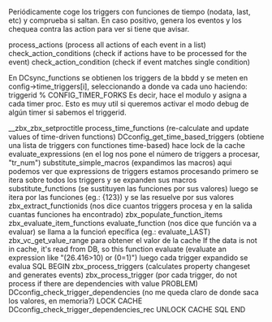 Periódicamente coge los triggers con funciones de tiempo (nodata, last, etc) y comprueba si saltan.
En caso positivo, genera los eventos y los chequea contra las action para ver si tiene que avisar.


process_actions (process all actions of each event in a list)
  check_action_conditions (check if actions have to be processed for the event)
    check_action_condition (check if event matches single condition)

En DCsync_functions se obtienen los triggers de la bbdd y se meten en config->time_triggers[i], seleccionando a donde va cada uno haciendo:
triggerid % CONFIG_TIMER_FORKS
Es decir, hace el modulo y asigna a cada timer proc.
Esto es muy util si queremos activar el modo debug de algún timer si sabemos el triggerid.

__zbx_zbx_setproctitle
  process_time_functions (re-calculate and update values of time-driven functions)
    DCconfig_get_time_based_triggers (obtiene una lista de triggers con functiones time-based)
      hace lock de la cache
    evaluate_expressions (en el log nos pone el número de triggers a procesar, "tr_num")
      substitute_simple_macros (expandimos las macros)
        aqui podemos ver que expressions de triggers estamos procesando
        primero se itera sobre todos los triggers y se expanden sus macros
      substitute_functions (se sustituyen las funciones por sus valores)
        luego se itera por las funciones (eg.: {123}) y se las resuelve por sus valores
        zbx_extract_functionids (nos dice cuantos triggers procesa y en la salida cuantas funciones ha encontrado)
        zbx_populate_function_items
        zbx_evaluate_item_functions
          evaluate_function (nos dice que función va a evaluar)
            se llama a la funcioń epecífica (eg.: evaluate_LAST)
            zbx_vc_get_value_range para obtener el valor de la cache
              If the data is not in cache, it's read from DB, so this function
      evaluate (evaluate an expression like "(26.416>10) or (0=1)")
        luego cada trigger expandido se evalua
    SQL BEGIN
    zbx_process_triggers (calculates property changeset and generates events)
      zbx_process_trigger (por cada trigger, do not process if there are dependencies with value PROBLEM)
        DCconfig_check_trigger_dependencies (no me queda claro de donde saca los valores, en memoria?)
          LOCK CACHE
          DCconfig_check_trigger_dependencies_rec
          UNLOCK CACHE
    SQL END
